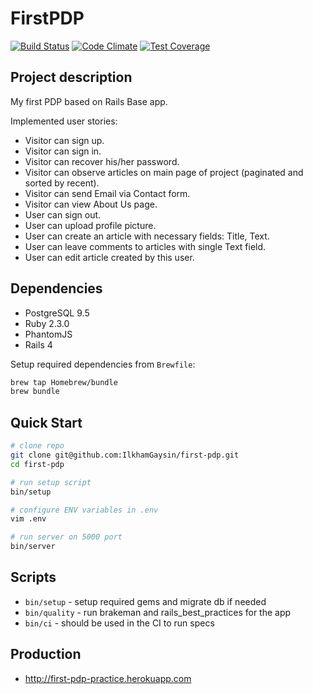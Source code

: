 # FirstPDP
[![Build Status](https://semaphoreci.com/api/v1/ilkhamgaysin/first-pdp/branches/master/shields_badge.svg)](https://semaphoreci.com/ilkhamgaysin/first-pdp)
[![Code Climate](https://codeclimate.com/github/IlkhamGaysin/first-pdp/badges/gpa.svg)](https://codeclimate.com/github/IlkhamGaysin/first-pdp)
[![Test Coverage](https://codeclimate.com/github/IlkhamGaysin/first-pdp/badges/coverage.svg)](https://codeclimate.com/github/IlkhamGaysin/first-pdp/coverage)

## Project description

My first PDP based on Rails Base app.

Implemented user stories:

* Visitor can sign up.
* Visitor can sign in.
* Visitor can recover his/her password.
* Visitor can observe articles on main page of project (paginated and sorted by recent).
* Visitor can send Email via Contact form.
* Visitor can view About Us page.
* User can sign out.
* User can upload profile picture.
* User can create an article with necessary fields: Title, Text.
* User can leave comments to articles with single Text field.
* User can edit article created by this user.

## Dependencies

* PostgreSQL 9.5
* Ruby 2.3.0
* PhantomJS
* Rails 4

Setup required dependencies from `Brewfile`:
```bash
brew tap Homebrew/bundle
brew bundle
```

## Quick Start

```bash
# clone repo
git clone git@github.com:IlkhamGaysin/first-pdp.git
cd first-pdp

# run setup script
bin/setup

# configure ENV variables in .env
vim .env

# run server on 5000 port
bin/server
```

## Scripts

* `bin/setup` - setup required gems and migrate db if needed
* `bin/quality` - run brakeman and rails_best_practices for the app
* `bin/ci` - should be used in the CI to run specs

## Production

* http://first-pdp-practice.herokuapp.com
